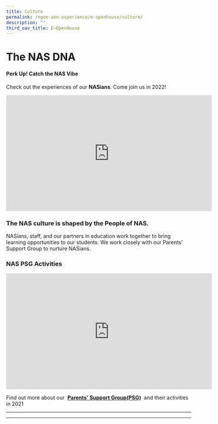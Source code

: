 ```yaml
---
title: Culture
permalink: /ngee-ann-experience/e-openhouse/culture/
description: ""
third_nav_title: E–OpenHouse
---
```

# The NAS DNA

#### **Perk Up!** Catch the NAS Vibe

Check out the experiences of our **NASians**. Come join us in 2022!

<iframe width="560" height="315" src="https://www.youtube.com/embed/pFITov7biC8" title="YouTube video player" frameborder="0" allow="accelerometer; autoplay; clipboard-write; encrypted-media; gyroscope; picture-in-picture; web-share" allowfullscreen></iframe>

### The NAS culture is shaped by the People of NAS.

NASians, staff, and our partners in education work together to bring learning opportunities to our students. We work closely with our Parents' Support Group to nurture NASians.

### NAS PSG Activities

<iframe width="560" height="315" src="https://www.youtube.com/embed/gP2i8A3Wyrc" title="YouTube video player" frameborder="0" allow="accelerometer; autoplay; clipboard-write; encrypted-media; gyroscope; picture-in-picture; web-share" allowfullscreen></iframe>

Find out more about our  **[Parents' Support Group(PSG)](/links-for-parents/parents-support-group-psg)**  and their activities in 2021

  
<hr><hr>